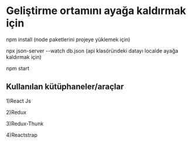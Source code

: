 # Geliştirme ortamını ayağa kaldırmak için

npm install (node paketlerini projeye yüklemek için)

npx json-server --watch db.json (api klasöründeki datayı localde ayağa kaldırmak için)

npm start

## Kullanılan kütüphaneler/araçlar

1)React Js

2)Redux

3)Redux-Thunk

4)Reactstrap



